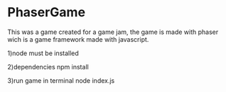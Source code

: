 # PhaserGame
This was a game created for a game jam, the game is made with phaser wich is a game framework made with javascript.

1)node must be installed

2)dependencies
npm install

3)run game
in terminal node index.js
